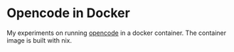 # Opencode in Docker

My experiments on running [opencode](https://github.com/sst/opencode) in a
docker container. The container image is built with nix.
